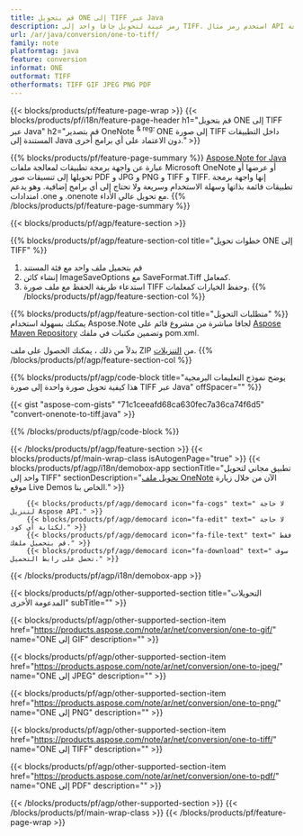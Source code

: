 ```yaml
---
title: قم بتحويل ONE إلى TIFF عبر Java
description: رمز عينة لتحويل جافا واحد إلى TIFF. استخدم رمز مثال API لملفات الدفعة ONE لتحويل TIFF داخل أي تطبيق قائم على Java. 
url: /ar/java/conversion/one-to-tiff/
family: note
platformtag: java
feature: conversion
informat: ONE
outformat: TIFF
otherformats: TIFF GIF JPEG PNG PDF
---
```

{{< blocks/products/pf/feature-page-wrap >}}
{{< blocks/products/pf/i18n/feature-page-header h1="قم بتحويل ONE إلى TIFF عبر Java" h2="قم بتصدير OneNote <sup> & reg؛ </sup> ONE إلى صورة TIFF داخل التطبيقات المستندة إلى Java دون الاعتماد على أي برامج أخرى." >}}

{{% blocks/products/pf/feature-page-summary %}}
[Aspose.Note for Java](https://products.aspose.com/note/java/) عبارة عن واجهة برمجة تطبيقات لمعالجة ملفات Microsoft OneNote أو عرضها أو تحويلها إلى تنسيقات صور PDF و JPG و PNG و TIFF و TIFF. إنها واجهة برمجة تطبيقات قائمة بذاتها وسهلة الاستخدام وسريعة ولا تحتاج إلى أي برامج إضافية. وهو يدعم امتدادات .one و .onenote مع تحويل عالي الأداء.
{{% /blocks/products/pf/feature-page-summary  %}}

{{< blocks/products/pf/agp/feature-section >}}

{{% blocks/products/pf/agp/feature-section-col title="خطوات تحويل ONE إلى TIFF" %}}
1. قم بتحميل ملف واحد مع فئة المستند
2. إنشاء كائن ImageSaveOptions مع SaveFormat.Tiff كمعامل.
3. استدعاء طريقة الحفظ مع ملف صورة TIFF وحفظ الخيارات كمعلمات.
{{% /blocks/products/pf/agp/feature-section-col %}}

{{% blocks/products/pf/agp/feature-section-col title="متطلبات التحويل" %}}
يمكنك بسهولة استخدام Aspose.Note لجافا مباشرة من مشروع قائم على [Aspose Maven Repository](https://repository.aspose.com/note/) وتضمين مكتبات في ملفك pom.xml.

بدلاً من ذلك ، يمكنك الحصول على ملف ZIP من [التنزيلات](https://releases.aspose.com/note/java).
{{% /blocks/products/pf/agp/feature-section-col %}}

{{% blocks/products/pf/agp/code-block title="يوضح نموذج التعليمات البرمجية هذا كيفية تحويل صورة واحدة إلى صورة TIFF عبر Java" offSpacer="" %}}

{{< gist "aspose-com-gists" "71c1ceeafd68ca630fec7a36ca74f6d5" "convert-onenote-to-tiff.java" >}}

{{% /blocks/products/pf/agp/code-block %}}

{{< /blocks/products/pf/agp/feature-section >}}
{{< blocks/products/pf/main-wrap-class isAutogenPage="true" >}}
{{< blocks/products/pf/agp/i18n/demobox-app sectionTitle="تطبيق مجاني لتحويل واحد إلى TIFF" sectionDescription="[تحويل ملف OneNote](https://products.aspose.app/note/conversion/onenote-to-tiff) الآن من خلال زيارة موقع Live Demos الخاص بنا." >}}

        {{< blocks/products/pf/agp/democard icon="fa-cogs" text=" لا حاجة لتنزيل Aspose API." >}}
        {{< blocks/products/pf/agp/democard icon="fa-edit" text=" لا حاجة لكتابة أي كود." >}}
        {{< blocks/products/pf/agp/democard icon="fa-file-text" text=" فقط قم بتحميل ملفك." >}}
        {{< blocks/products/pf/agp/democard icon="fa-download" text=" سوف تحصل على رابط التحميل." >}}
		
{{< /blocks/products/pf/agp/i18n/demobox-app >}}

{{< blocks/products/pf/agp/other-supported-section title="التحويلات المدعومة الأخرى" subTitle="" >}}

{{< blocks/products/pf/agp/other-supported-section-item href="https://products.aspose.com/note/ar/net/conversion/one-to-gif/" name="ONE إلى GIF" description="" >}}

{{< blocks/products/pf/agp/other-supported-section-item href="https://products.aspose.com/note/ar/net/conversion/one-to-jpeg/" name="ONE إلى JPEG" description="" >}}

{{< blocks/products/pf/agp/other-supported-section-item href="https://products.aspose.com/note/ar/net/conversion/one-to-png/" name="ONE إلى PNG" description="" >}}

{{< blocks/products/pf/agp/other-supported-section-item href="https://products.aspose.com/note/ar/net/conversion/one-to-tiff/" name="ONE إلى TIFF" description="" >}}

{{< blocks/products/pf/agp/other-supported-section-item href="https://products.aspose.com/note/ar/net/conversion/one-to-pdf/" name="ONE إلى PDF" description="" >}}



{{< /blocks/products/pf/agp/other-supported-section >}}
{{< /blocks/products/pf/main-wrap-class >}}
{{< /blocks/products/pf/feature-page-wrap >}}